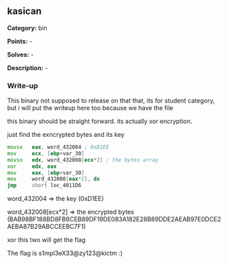 ## kasican

**Category:** bin

**Points:** -

**Solves:** -

**Description:** -

### Write-up

This binary not supposed to release on that that, its for student category, but i will put the writeup here too because we have the file

this binary should be straight forward. its actually xor encryption.

just find the exncrypted bytes and its key

```asm
movsx   eax, word_432004 ; 0xD1EE
mov     ecx, [ebp+var_30]
movsx   edx, word_432008[ecx*2] ; the bytes array
xor     edx, eax
mov     eax, [ebp+var_30]
mov     word_432008[eax*2], dx
jmp     short loc_4011D6
```
word_432004 => the key (0xD1EE)

word_432008[ecx*2] => the encrypted bytes (BAB98BF188BD8FB6CEB89DF19DE083A182E28B89DDE2AEAB97E0DCE2AEBA87B29ABCCEEBC7F1)

xor this two will get the flag

The flag is s1mpl3eX33@zy123@kictm :) 